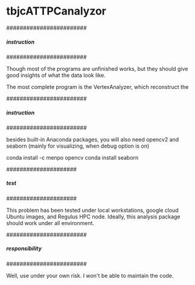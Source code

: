 # tbjcATTPCanalyzor

########################
##### instruction ######
########################

Though most of the programs are unfinished works, but they should give good insights of what the data look like.

The most complete program is the VertexAnalyzer, which reconstruct the

########################
##### instruction ######
########################

besides built-in Anaconda packages, you will also need opencv2 and seaborn (mainly for visualizing, when debug option is on)

conda install -c menpo opencv
conda install seaborn

#####################
##### test ##########
#####################

This problem has been tested under local workstations, google cloud Ubuntu images, and Regulus HPC node. Ideally, this analysis package should work under all environment.

########################
##### responsibility ###
########################

Well, use under your own risk. I won't be able to maintain the code.
